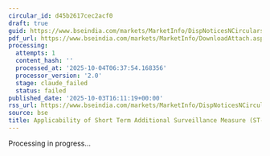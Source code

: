 ```yaml
---
circular_id: d45b2617cec2acf0
draft: true
guid: https://www.bseindia.com/markets/MarketInfo/DispNoticesNCirculars.aspx?Noticeid={B9EED4AC-407E-46D0-9A45-03A286185CFF}&noticeno=20251003-63&dt=10/03/2025&icount=63&totcount=73&flag=0
pdf_url: https://www.bseindia.com/markets/MarketInfo/DownloadAttach.aspx?id=20251003-63&attachedId=488f90fe-20bc-4414-9ab4-02212ac1d2f9
processing:
  attempts: 1
  content_hash: ''
  processed_at: '2025-10-04T06:37:54.168356'
  processor_version: '2.0'
  stage: claude_failed
  status: failed
published_date: '2025-10-03T16:11:19+00:00'
rss_url: https://www.bseindia.com/markets/MarketInfo/DispNoticesNCirculars.aspx?Noticeid={B9EED4AC-407E-46D0-9A45-03A286185CFF}&noticeno=20251003-63&dt=10/03/2025&icount=63&totcount=73&flag=0
source: bse
title: Applicability of Short Term Additional Surveillance Measure (ST-ASM)
---
```


Processing in progress...